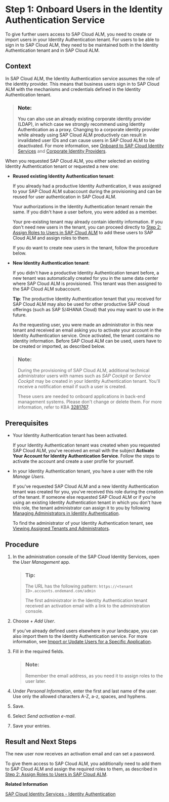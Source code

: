 <!-- loiof2a8a8cd38044f1aae04d8e5491530d4 -->

# Step 1: Onboard Users in the Identity Authentication Service

To give further users access to SAP Cloud ALM, you need to create or import users in your Identity Authentication tenant. For users to be able to sign in to SAP Cloud ALM, they need to be maintained both in the Identity Authentication tenant and in SAP Cloud ALM.



<a name="loiof2a8a8cd38044f1aae04d8e5491530d4__section_lr3_dpm_wnb"/>

## Context

In SAP Cloud ALM, the Identity Authentication service assumes the role of the identity provider. This means that business users sign in to SAP Cloud ALM with the mechanisms and credentials defined in the Identity Authentication tenant.

> ### Note:  
> You can also use an already existing corporate identity provider \(LDAP\), in which case we strongly recommend using Identity Authentication as a proxy. Changing to a corporate identity provider while already using SAP Cloud ALM productively can result in invalidated user IDs and can cause users in SAP Cloud ALM to be deactivated. For more information, see [Onboard to SAP Cloud Identity Services](https://help.sap.com/docs/btp/best-practices/onboard-to-sap-cloud-identity-services) and [Corporate Identity Providers](https://help.sap.com/viewer/6d6d63354d1242d185ab4830fc04feb1/LATEST/en-US/19f3eca47db643b6aad448b5dc1075ad.html).

When you requested SAP Cloud ALM, you either selected an existing Identity Authentication tenant or requested a new one:

-   **Reused existing Identity Authentication tenant**:

    If you already had a productive Identity Authentication, it was assigned to your SAP Cloud ALM subaccount during the provisioning and can be reused for user authentication in SAP Cloud ALM.

    Your authorizations in the Identity Authentication tenant remain the same. If you didn't have a user before, you were added as a member.

    Your pre-existing tenant may already contain identity information. If you don't need new users in the tenant, you can proceed directly to [Step 2: Assign Roles to Users in SAP Cloud ALM](step-2-assign-roles-to-users-in-sap-cloud-alm-7304b17.md) to add these users to SAP Cloud ALM and assign roles to them.

    If you do want to create new users in the tenant, follow the procedure below.

-   **New Identity Authentication tenant**:

    If you didn't have a productive Identity Authentication tenant before, a new tenant was automatically created for you in the same data center where SAP Cloud ALM is provisioned. This tenant was then assigned to the SAP Cloud ALM subaccount.

    **Tip**: The productive Identity Authentication tenant that you received for SAP Cloud ALM may also be used for other productive SAP cloud offerings \(such as SAP S/4HANA Cloud\) that you may want to use in the future.

    As the requesting user, you were made an administrator in this new tenant and received an email asking you to activate your account in the Identity Authentication service. Once activated, the tenant contains no identity information. Before SAP Cloud ALM can be used, users have to be created or imported, as described below.


> ### Note:  
> During the provisioning of SAP Cloud ALM, additional technical administrator users with names such as *SAP Cockpit* or *Service Cockpit* may be created in your Identity Authentication tenant. You'll receive a notification email if such a user is created.
> 
> These users are needed to onboard applications in back-end management systems. Please don't change or delete them. For more information, refer to KBA [3281767](https://me.sap.com/notes/3281767).



<a name="loiof2a8a8cd38044f1aae04d8e5491530d4__section_cyj_lcy_hnb"/>

## Prerequisites

-   Your Identity Authentication tenant has been activated.

    If your Identity Authentication tenant was created when you requested SAP Cloud ALM, you've received an email with the subject **Activate Your Account for Identity Authentication Service**. Follow the steps to activate the account and create a user profile for yourself.

-   In your Identity Authentication tenant, you have a user with the role *Manage Users*.

    If you've requested SAP Cloud ALM and a new Identity Authentication tenant was created for you, you've received this role during the creation of the tenant. If someone else requested SAP Cloud ALM or if you're using an existing Identity Authentication tenant in which you don't have this role, the tenant administrator can assign it to you by following [Managing Administrators in Identity Authentication](https://help.sap.com/docs/IDENTITY_AUTHENTICATION/6d6d63354d1242d185ab4830fc04feb1/786eea2e06fa4bef84d914a7c319d74c.html).

    To find the administrator of your Identity Authentication tenant, see [Viewing Assigned Tenants and Administrators](https://help.sap.com/viewer/6d6d63354d1242d185ab4830fc04feb1/LATEST/en-US/f56e6f24e373404087d6a1a9a13515a2.html).




<a name="loiof2a8a8cd38044f1aae04d8e5491530d4__section_h1w_1dy_hnb"/>

## Procedure



1.  In the administration console of the SAP Cloud Identity Services, open the *User Management* app.

    > ### Tip:  
    > The URL has the following pattern: `https://<tenant ID>.accounts.ondemand.com/admin`
    > 
    > The first administrator in the Identity Authentication tenant received an activation email with a link to the administration console.

2.  Choose *\+ Add User*.

    If you've already defined users elsewhere in your landscape, you can also import them to the Identity Authentication service. For more information, see [Import or Update Users for a Specific Application](https://help.sap.com/docs/IDENTITY_AUTHENTICATION/6d6d63354d1242d185ab4830fc04feb1/33838e0760f8411daf758a1c11818cc4.html).

3.  Fill in the required fields.

    > ### Note:  
    > Remember the email address, as you need it to assign roles to the user later.

4.  Under *Personal Information*, enter the first and last name of the user. Use only the allowed characters A-Z, a-z, spaces, and hyphens.

5.  Save.

6.  Select *Send activation e-mail*.

7.  Save your entries.




<a name="loiof2a8a8cd38044f1aae04d8e5491530d4__section_sq4_qvb_kbc"/>

## Result and Next Steps

The new user now receives an activation email and can set a password.

To give them access to SAP Cloud ALM, you additionally need to add them to SAP Cloud ALM and assign the required roles to them, as described in [Step 2: Assign Roles to Users in SAP Cloud ALM](step-2-assign-roles-to-users-in-sap-cloud-alm-7304b17.md).

**Related Information**  


[SAP Cloud Identity Services - Identity Authentication](https://help.sap.com/viewer/6d6d63354d1242d185ab4830fc04feb1/Cloud/en-US/d17a116432d24470930ebea41977a888.html)

